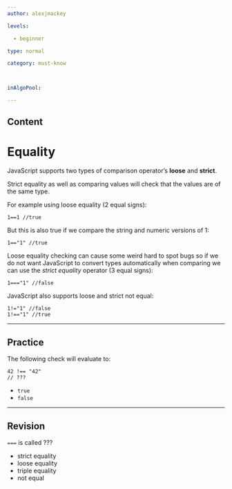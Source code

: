 ```yaml
---
author: alexjmackey

levels:

  - beginner

type: normal

category: must-know



inAlgoPool:

---
```

## Content
# Equality

JavaScript supports two types of comparison operator’s **loose** and **strict**. 

Strict equality as well as comparing values will check that the values are of the same type.

For example using loose equality (2 equal signs):
```
1==1 //true
```
But this is also true if we compare the string and numeric versions of 1:
```
1=="1" //true 
```
Loose equality checking can cause some weird hard to spot bugs so if we do not want JavaScript to convert types automatically when comparing we can use the *strict equality* operator (3 equal signs):
```
1==="1" //false
```
JavaScript also supports loose and strict not equal:
```
1!="1" //false
1!=="1" //true
```

---
## Practice

The following check will evaluate to:
```
42 !== "42"
// ???
```


* `true`
* `false`

---
## Revision

`===` is called ???


* strict equality
* loose equality
* triple equality
* not equal

